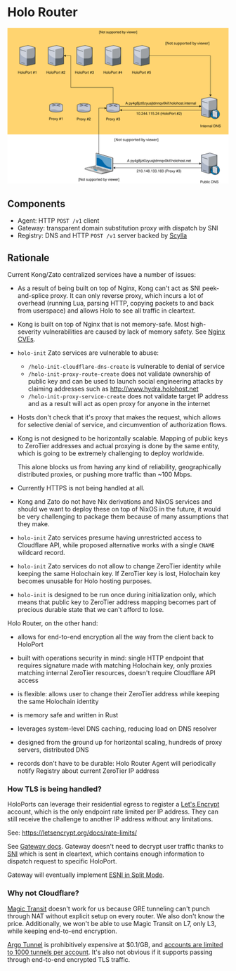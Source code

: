 # Holo Router

![Diagram](./diagram.svg)

## Components

- Agent: HTTP `POST /v1` client
- Gateway: transparent domain substitution proxy with dispatch by SNI
- Registry: DNS and HTTP `POST /v1` server backed by [Scylla][]

[Scylla]: https://www.scylladb.com

## Rationale

Current Kong/Zato centralized services have a number of issues:

- As a result of being built on top of Nginx, Kong can't act as SNI
  peek-and-splice proxy. It can only reverse proxy, which incurs a lot of
  overhead (running Lua, parsing HTTP, copying packets to and back from
  userspace) and allows Holo to see all traffic in cleartext.

- Kong is built on top of Nginx that is not memory-safe. Most high-severity
  vulnerabilities are caused by lack of memory safety. See [Nginx CVEs][].

- `holo-init` Zato services are vulnerable to abuse:
  + `/holo-init-cloudflare-dns-create` is vulnerable to denial of service
  + `/holo-init-proxy-route-create` does not validate ownership of public key and 
    can be used to launch social engineering attacks by claiming addresses such as 
    http://www.hydrа.holohost.net
  + `/holo-init-proxy-service-create` does not validate target IP address and
    as a result will act as open proxy for anyone in the internet

- Hosts don't check that it's proxy that makes the request, which allows for
  selective denial of service, and circumvention of authorization flows.

- Kong is not designed to be horizontally scalable. Mapping of public keys to
  ZeroTier addresses and actual proxying is done by the same entity, which is
  going to be extremely challenging to deploy worldwide.

  This alone blocks us from having any kind of reliability, geographically
  distributed proxies, or pushing more traffic than ~100 Mbps.

- Currently HTTPS is not being handled at all.

- Kong and Zato do not have Nix derivations and NixOS services and should we
  want to deploy these on top of NixOS in the future, it would be very
  challenging to package them because of many assumptions that they make.

- `holo-init` Zato services presume having unrestricted access to Cloudflare
  API, while proposed alternative works with a single `CNAME` wildcard record.

- `holo-init` Zato services do not allow to change ZeroTier identity while
  keeping the same Holochain key. If ZeroTier key is lost, Holochain key
  becomes unusable for Holo hosting purposes.

- `holo-init` is designed to be run once during initialization only, which means that 
  public key to ZeroTier address mapping becomes part of precious durable state that
  we can't afford to lose.

Holo Router, on the other hand:

- allows for end-to-end encryption all the way from the client back to HoloPort

- built with operations security in mind: single HTTP endpoint that requires
  signature made with matching Holochain key, only proxies matching internal
  ZeroTier resources, doesn't require Cloudflare API access

- is flexible: allows user to change their ZeroTier address while keeping the
  same Holochain identity

- is memory safe and written in Rust

- leverages system-level DNS caching, reducing load on DNS resolver

- designed from the ground up for horizontal scaling, hundreds of proxy servers,
  distributed DNS

- records don't have to be durable: Holo Router Agent will periodically notify
  Registry about current ZeroTier IP address

[Nginx CVEs]: https://www.cvedetails.com/vulnerability-list/vendor_id-10048/product_id-17956/Nginx-Nginx.html

### How TLS is being handled?

HoloPorts can leverage their residential egress to register a [Let's Encrypt][]
account, which is the only endpoint rate limited per IP address. They can still
receive the challenge to another IP address without any limitations.

See: https://letsencrypt.org/docs/rate-limits/

See [Gateway docs](gateway/README.md). Gateway doesn't need to decrypt user
traffic thanks to [SNI][] which is sent in cleartext, which contains enough
information to dispatch request to specific HoloPort.

Gateway will eventually implement [ESNI in Split
Mode](https://tools.ietf.org/html/draft-ietf-tls-esni-04#section-5.4).

[Let's Encrypt]: https://letsencrypt.org
[SNI]: https://en.wikipedia.org/wiki/Server_Name_Indication

### Why not Cloudflare?

[Magic Transit][] doesn't work for us because GRE tunneling can't punch through
NAT without explicit setup on every router. We also don't know the price.
Additionally, we won't be able to use Magic Transit on L7, only L3, while
keeping end-to-end encryption.

[Argo Tunnel][] is prohibitively expensive at $0.1/GB, and [accounts are
limited to 1000 tunnels per account][argo-tunnel-max]. It's also not obvious if
it supports passing through end-to-end encrypted TLS traffic.

[Magic Transit]: https://www.cloudflare.com/magic-transit/
[Argo Tunnel]: https://www.cloudflare.com/products/argo-tunnel/
[argo-tunnel-max]: https://developers.cloudflare.com/argo-tunnel/faq/#what-is-the-maximum-number-of-tunnels-that-can-be-run-per-account

